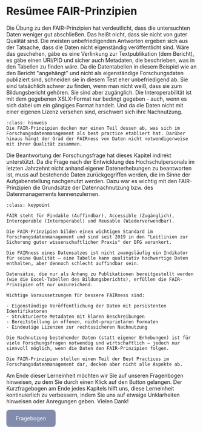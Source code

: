 # Resümee FAIR-Prinzipien

Die Übung zu den FAIR-Prinzipien hat verdeutlicht, dass die untersuchten Daten weniger gut abschließen. Das heißt nicht, dass sie nicht von guter Qualität sind. Die meisten unbefriedigenden Antworten ergeben sich aus der Tatsache, dass die Daten nicht eigenständig veröffentlicht sind. Wäre das geschehen, gäbe es eine Verlinkung zur Textpublikation (dem Bericht), es gäbe einen URI/PID und sicher auch Metadaten, die beschrieben, was in den Tabellen zu finden wäre. Da die Datentabellen in diesem Beispiel wie an den Bericht "angehängt" und nicht als eigenständige Forschungsdaten publiziert sind, schneiden sie in diesem Test eher unbefriedigend ab. Sie sind tatsächlich schwer zu finden, wenn man nicht weiß, dass sie zum Bildungsbericht gehören. Sie sind aber zugänglich. Die Interoperabilität ist mit dem gegebenen XSLX-Format nur bedingt gegeben - auch, wenn es sich dabei um ein gängiges Format handelt. Und da die Daten nicht mit einer eigenen Lizenz versehen sind, erschwert sich ihre Nachnutzung.

`````{admonition} Hinweis
:class: hinweis
Die FAIR-Prinzipien decken nur einen Teil dessen ab, was sich im Forschungsdatenmanagement als best practice etabliert hat. Darüber hinaus hängt der Grad der FAIRness von Daten nicht notwendigerweise mit ihrer Qualität zusammen. 
`````

Die Beantwortung der Forschungsfrage hat dieses Kapitel indirekt unterstützt. Da die Frage nach der Entwicklung des Hochschulpersonals im letzten Jahrzehnt nicht anhand eigener Datenerhebungen zu beantworten ist, muss auf bestehende Daten zurückgegriffen werden, die im Sinne der Aufgabenstellung nachgenutzt werden. Dazu war es wichtig mit den FAIR-Prinzipien die Grundsätze der Datennachnutzung bzw. des Datenmanagements kennenzulernen.  

```{admonition} Keypoints
:class: keypoint

FAIR steht für Findable (Auffindbar), Accessible (Zugänglich), Interoperable (Interoperabel) und Reusable (Wiederverwendbar).  

Die FAIR-Prinzipien bilden einen wichtigen Standard im Forschungsdatenmanagement und sind seit 2019 in den "Leitlinien zur Sicherung guter wissenschaftlicher Praxis" der DFG verankert.  

Die FAIRness eines Datensatzes ist nicht zwangsläufig ein Indikator für seine Qualität – eine Tabelle kann qualitativ hochwertige Daten enthalten, aber dennoch schlecht auffindbar sein.  

Datensätze, die nur als Anhang zu Publikationen bereitgestellt werden (wie die Excel-Tabellen des Bildungsberichts), erfüllen die FAIR-Prinzipien oft nur unzureichend.  

Wichtige Voraussetzungen für bessere FAIRness sind:

- Eigenständige Veröffentlichung der Daten mit persistenten Identifikatoren
- Strukturierte Metadaten mit klaren Beschreibungen
- Bereitstellung in offenen, nicht-proprietären Formaten
- Eindeutige Lizenzen zur rechtssicheren Nachnutzung

Die Nachnutzung bestehender Daten (statt eigener Erhebungen) ist für viele Forschungsfragen notwendig und wirtschaftlich – jedoch nur sinnvoll möglich, wenn die Daten den FAIR-Prinzipien folgen.  

Die FAIR-Prinzipien stellen einen Teil der Best Practices im Forschungsdatenmanagement dar, decken aber nicht alle Aspekte ab.
```

Am Ende dieser Lerneinheit möchten wir Sie auf unseren Fragenbogen hinweisen, zu dem Sie durch einen Klick auf den Button gelangen.
Der Kurzfragebogen am Ende jedes Kapitels hilft uns, diese Lerneinheit kontinuierlich zu verbessern, indem Sie uns auf etwaige Unklarheiten hinweisen oder Anregungen geben. Vielen Dank!  

<a href="https://gesellschaftfuerinformatik.limesurvey.net/745598?newtest=Y&lang=de&Git=0001" target="_blank"
   style="display: inline-block;
          background-color: #818bac;
          padding: 14px 25px;
          text-align: center;
          color: white;
          border-radius: 8px;
          text-decoration: none;">
  Fragebogen
</a>
